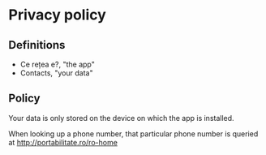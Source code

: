 # Privacy policy

## Definitions

* Ce rețea e?, "the app"
* Contacts, "your data"

## Policy

Your data is only stored on the device on which the app is installed.

When looking up a phone number, that particular phone number is queried at http://portabilitate.ro/ro-home